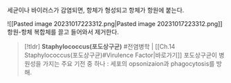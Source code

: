 세균이나 바이러스가 감염되면, 항체가 형성되고 항체가 항원에 붙는다.

![[Pasted image 20231017223312.png|Pasted image 20231017223312.png]]
항원-항체 복합체를 끌고 들어와서 제거한다.



>[!tldr] **Staphylococcus(포도상구균)** #전염병학 | [[Ch.14 Staphylococcus(포도상구균)#Virulence Factor|바로가기]]
>포도상구균이 병원성을 가지는 주요 기전 중 하나 : 세포의 opsonizaion과 phagocytosis를 방해.


